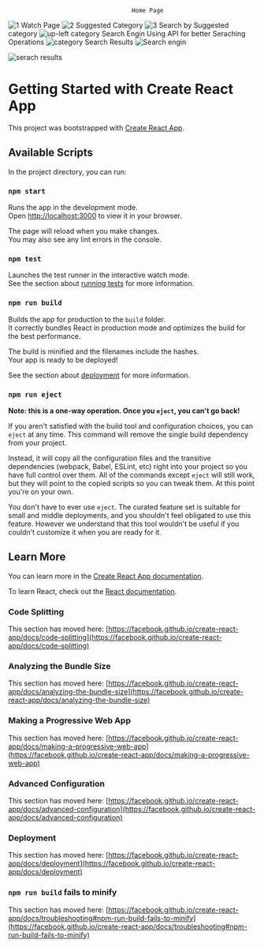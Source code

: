                                       Home Page
![1](https://github.com/7-atharva/Youtube-Clone/assets/111700367/87265474-d3c4-47e8-ac14-3c7a7fdfaeaf)
                                     Watch Page
![2](https://github.com/7-atharva/Youtube-Clone/assets/111700367/af0957a7-24eb-48e1-a59d-6ddf437a73a3)
                                 Suggested Category
![3](https://github.com/7-atharva/Youtube-Clone/assets/111700367/a1ab15cd-b140-4f78-8943-ebd3209af822)
                            Search by Suggested category
![up-left category](https://github.com/7-atharva/Youtube-Clone/assets/111700367/6b8ca6f7-6f01-4810-8fc1-cc49c5eb0bd9)
               Search Engin Using API for better Seraching Operations
![category](https://github.com/7-atharva/Youtube-Clone/assets/111700367/58c431a5-cbf4-4d14-8f49-5a8bfebbeb7a)
                                   Search Results
![Search engin](https://github.com/7-atharva/Youtube-Clone/assets/111700367/f2ac7833-5061-483c-aba3-20a6580abe7c)

![serach results](https://github.com/7-atharva/Youtube-Clone/assets/111700367/bf9f1a83-fe11-4ec2-9dfa-f668701310b7)



# Getting Started with Create React App

This project was bootstrapped with [Create React App](https://github.com/facebook/create-react-app).

## Available Scripts

In the project directory, you can run:

### `npm start`

Runs the app in the development mode.\
Open [http://localhost:3000](http://localhost:3000) to view it in your browser.

The page will reload when you make changes.\
You may also see any lint errors in the console.

### `npm test`

Launches the test runner in the interactive watch mode.\
See the section about [running tests](https://facebook.github.io/create-react-app/docs/running-tests) for more information.

### `npm run build`

Builds the app for production to the `build` folder.\
It correctly bundles React in production mode and optimizes the build for the best performance.

The build is minified and the filenames include the hashes.\
Your app is ready to be deployed!

See the section about [deployment](https://facebook.github.io/create-react-app/docs/deployment) for more information.

### `npm run eject`

**Note: this is a one-way operation. Once you `eject`, you can't go back!**

If you aren't satisfied with the build tool and configuration choices, you can `eject` at any time. This command will remove the single build dependency from your project.

Instead, it will copy all the configuration files and the transitive dependencies (webpack, Babel, ESLint, etc) right into your project so you have full control over them. All of the commands except `eject` will still work, but they will point to the copied scripts so you can tweak them. At this point you're on your own.

You don't have to ever use `eject`. The curated feature set is suitable for small and middle deployments, and you shouldn't feel obligated to use this feature. However we understand that this tool wouldn't be useful if you couldn't customize it when you are ready for it.

## Learn More

You can learn more in the [Create React App documentation](https://facebook.github.io/create-react-app/docs/getting-started).

To learn React, check out the [React documentation](https://reactjs.org/).

### Code Splitting

This section has moved here: [https://facebook.github.io/create-react-app/docs/code-splitting](https://facebook.github.io/create-react-app/docs/code-splitting)

### Analyzing the Bundle Size

This section has moved here: [https://facebook.github.io/create-react-app/docs/analyzing-the-bundle-size](https://facebook.github.io/create-react-app/docs/analyzing-the-bundle-size)

### Making a Progressive Web App

This section has moved here: [https://facebook.github.io/create-react-app/docs/making-a-progressive-web-app](https://facebook.github.io/create-react-app/docs/making-a-progressive-web-app)

### Advanced Configuration

This section has moved here: [https://facebook.github.io/create-react-app/docs/advanced-configuration](https://facebook.github.io/create-react-app/docs/advanced-configuration)

### Deployment


This section has moved here: [https://facebook.github.io/create-react-app/docs/deployment](https://facebook.github.io/create-react-app/docs/deployment)

### `npm run build` fails to minify

This section has moved here: [https://facebook.github.io/create-react-app/docs/troubleshooting#npm-run-build-fails-to-minify](https://facebook.github.io/create-react-app/docs/troubleshooting#npm-run-build-fails-to-minify)
